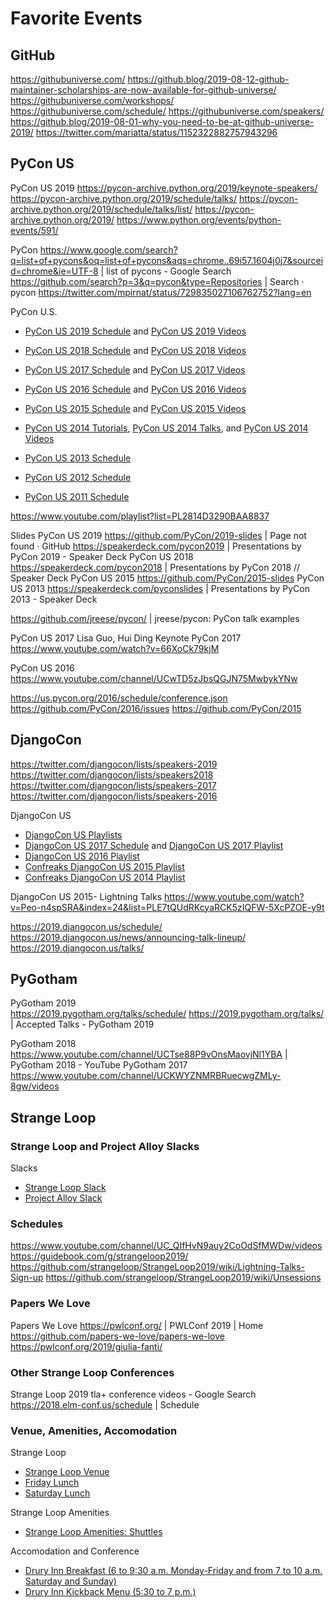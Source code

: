 # Favorite Events

<!--
https://git-merge.com/
https://us.pycon.org/2020/
-->

## GitHub

https://githubuniverse.com/
https://github.blog/2019-08-12-github-maintainer-scholarships-are-now-available-for-github-universe/
https://githubuniverse.com/workshops/
https://githubuniverse.com/schedule/
https://githubuniverse.com/speakers/
https://github.blog/2019-08-01-why-you-need-to-be-at-github-universe-2019/
https://twitter.com/mariatta/status/1152322882757943296

## PyCon US

PyCon US 2019
https://pycon-archive.python.org/2019/keynote-speakers/
https://pycon-archive.python.org/2019/schedule/talks/
https://pycon-archive.python.org/2019/schedule/talks/list/
https://pycon-archive.python.org/2019/
https://www.python.org/events/python-events/591/

PyCon
https://www.google.com/search?q=list+of+pycons&oq=list+of+pycons&aqs=chrome..69i57.1604j0j7&sourceid=chrome&ie=UTF-8 | list of pycons - Google Search
https://github.com/search?p=3&q=pycon&type=Repositories | Search · pycon
https://twitter.com/mpirnat/status/729835027106762752?lang=en

PyCon U.S.
* [PyCon US 2019 Schedule](https://us.pycon.org/2019/schedule) and [PyCon US 2019 Videos](https://www.youtube.com/channel/UCxs2IIVXaEHHA4BtTiWZ2mQ/videos)
* [PyCon US 2018 Schedule](https://us.pycon.org/2018/schedule) and [PyCon US 2018 Videos](https://www.youtube.com/channel/UCsX05-2sVSH7Nx3zuk3NYuQ/videos)
* [PyCon US 2017 Schedule](https://us.pycon.org/2017/schedule) and [PyCon US 2017 Videos](https://www.youtube.com/channel/UCrJhliKNQ8g0qoE_zvL8eVg/videos)
* [PyCon US 2016 Schedule](https://us.pycon.org/2016/schedule) and [PyCon US 2016 Videos](https://www.youtube.com/channel/UCwTD5zJbsQGJN75MwbykYNw/videos)
* [PyCon US 2015 Schedule](https://us.pycon.org/2015/schedule) and [PyCon US 2015 Videos](https://www.youtube.com/channel/UCgxzjK6GuOHVKR_08TT4hJQ/videos)
* [PyCon US 2014 Tutorials](https://pycon-archive.python.org/2014/schedule/tutorials/), [PyCon US 2014 Talks](https://pycon-archive.python.org/2014/schedule/talks/), and [PyCon US 2014 Videos](https://www.youtube.com/user/PyCon2014/videos)

* [PyCon US 2013 Schedule](https://us.pycon.org/2013/schedule)
* [PyCon US 2012 Schedule](https://us.pycon.org/2012/schedule)
* [PyCon US 2011 Schedule](https://us.pycon.org/2011/schedule)

https://www.youtube.com/playlist?list=PL2814D3290BAA8837

Slides
PyCon US 2019
https://github.com/PyCon/2019-slides | Page not found · GitHub
https://speakerdeck.com/pycon2019 | Presentations by PyCon 2019 - Speaker Deck
PyCon US 2018
https://speakerdeck.com/pycon2018 | Presentations by PyCon 2018 // Speaker Deck
PyCon US 2015
https://github.com/PyCon/2015-slides
PyCon US 2013
https://speakerdeck.com/pyconslides | Presentations by PyCon 2013 - Speaker Deck

https://github.com/jreese/pycon/ | jreese/pycon: PyCon talk examples

PyCon US 2017
Lisa Guo, Hui Ding Keynote PyCon 2017
https://www.youtube.com/watch?v=66XoCk79kjM

PyCon US 2016
https://www.youtube.com/channel/UCwTD5zJbsQGJN75MwbykYNw

https://us.pycon.org/2016/schedule/conference.json
https://github.com/PyCon/2016/issues
https://github.com/PyCon/2015

## DjangoCon

https://twitter.com/djangocon/lists/speakers-2019
https://twitter.com/djangocon/lists/speakers2018
https://twitter.com/djangocon/lists/speakers-2017
https://twitter.com/djangocon/lists/speakers-2016

DjangoCon US
* [DjangoCon US Playlists](https://www.youtube.com/channel/UC0yY6a79pPY9J0ShIHRf6yw/playlists)
* [DjangoCon US 2017 Schedule](https://2017.djangocon.us/schedule) and [DjangoCon US 2017 Playlist](https://www.youtube.com/playlist?list=PL2NFhrDSOxgXmA215-fo02djziShwLa6T)
* [DjangoCon US 2016 Playlist](https://www.youtube.com/playlist?list=PL2NFhrDSOxgX-A4qpaf3rRaEnEe7166Ac)
* [Confreaks DjangoCon US 2015 Playlist](https://www.youtube.com/playlist?list=PLE7tQUdRKcyaRCK5zIQFW-5XcPZOE-y9t)
* [Confreaks DjangoCon US 2014 Playlist](https://www.youtube.com/playlist?list=PLE7tQUdRKcybbNiuhLcc3h6WzmZGVBMr3)

DjangoCon US 2015- Lightning Talks
https://www.youtube.com/watch?v=Peo-n4spSRA&index=24&list=PLE7tQUdRKcyaRCK5zIQFW-5XcPZOE-y9t

https://2019.djangocon.us/schedule/
https://2019.djangocon.us/news/announcing-talk-lineup/
https://2019.djangocon.us/talks/

## PyGotham

PyGotham 2019	
https://2019.pygotham.org/talks/schedule/
https://2019.pygotham.org/talks/ | Accepted Talks - PyGotham 2019

PyGotham 2018
https://www.youtube.com/channel/UCTse88P9vOnsMaovjNl1YBA | PyGotham 2018 - YouTube
PyGotham 2017
https://www.youtube.com/channel/UCKWYZNMRBRuecwgZMLy-8gw/videos

## Strange Loop

### Strange Loop and Project Alloy Slacks

Slacks
* [Strange Loop Slack](https://app.slack.com/client/TLLM3LNBD/)
* [Project Alloy Slack](https://app.slack.com/client/T0NMSLTA9/)

<!--
https://twitter.com/j_asminewang/lists/strangeloop-2019/members
Strange Loop 2019
https://app.slack.com/client/TLLM3LNBD/CLZUP7WT1
Project Alloy Strangeloop 2019
https://app.slack.com/client/T0NMSLTA9/GLAEY4NJY
-->

### Schedules

https://www.youtube.com/channel/UC_QIfHvN9auy2CoOdSfMWDw/videos
https://guidebook.com/g/strangeloop2019/
https://github.com/strangeloop/StrangeLoop2019/wiki/Lightning-Talks-Sign-up
https://github.com/strangeloop/StrangeLoop2019/wiki/Unsessions

<!--
Strange Loop 2019
https://twitter.com/hashtag/Strangeloop
https://twitter.com/strangeloop_stl
-->

### Papers We Love

Papers We Love
https://pwlconf.org/ | PWLConf 2019 | Home
https://github.com/papers-we-love/papers-we-love
https://pwlconf.org/2019/giulia-fanti/

### Other Strange Loop Conferences

Strange Loop 2019
tla+ conference videos - Google Search
https://2018.elm-conf.us/schedule | Schedule

### Venue, Amenities, Accomodation

Strange Loop
* [Strange Loop Venue](https://www.thestrangeloop.com/venue.html)
* [Friday Lunch](https://www.thestrangeloop.com/2019/friday-lunch.html)
* [Saturday Lunch](https://www.thestrangeloop.com/2019/saturday-lunch.html)

Strange Loop Amenities
* [Strange Loop Amenities: Shuttles](https://www.thestrangeloop.com/amenities.html)

Accomodation and Conference
* [Drury Inn Breakfast (6 to 9:30 a.m. Monday-Friday and from 7 to 10 a.m. Saturday and Sunday)](https://www.druryhotels.com/about#extras)
* [Drury Inn Kickback Menu (5:30 to 7 p.m.)](https://www.druryhotels.com/content/kickback)
